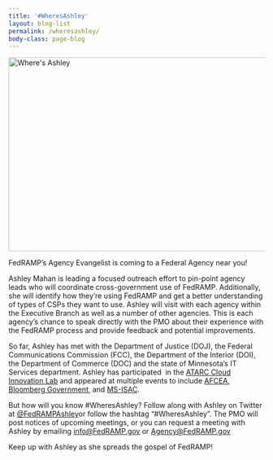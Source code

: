 ```yaml
---
title: '#WheresAshley'
layout: blog-list
permalink: /wheresashley/
body-class: page-blog
---
```

<img class="alignnone wp-image-43899 size-large" src="https://s3.amazonaws.com/sitesusa/wp-content/uploads/sites/482/2016/01/Wheres-Ashley-1024x381.png" alt="Where's Ashley" width="1024" height="381" srcset="https://s3.amazonaws.com/sitesusa/wp-content/uploads/sites/482/2016/01/Wheres-Ashley-1024x381.png 1024w, https://s3.amazonaws.com/sitesusa/wp-content/uploads/sites/482/2016/01/Wheres-Ashley-300x111.png 300w, https://s3.amazonaws.com/sitesusa/wp-content/uploads/sites/482/2016/01/Wheres-Ashley-768x285.png 768w" sizes="(max-width: 1024px) 100vw, 1024px" />

FedRAMP’s Agency Evangelist is coming to a Federal Agency near you!

Ashley Mahan is leading a focused outreach effort to pin-point agency leads who will coordinate cross-government use of FedRAMP. Additionally, she will identify how they’re using FedRAMP and get a better understanding of types of CSPs they want to use. Ashley will visit with each agency within the Executive Branch as well as a number of other agencies. This is each agency’s chance to speak directly with the PMO about their experience with the FedRAMP process and provide feedback and potential improvements.

So far, Ashley has met with the Department of Justice (DOJ), the Federal Communications Commission (FCC), the Department of the Interior (DOI), the Department of Commerce (DOC) and the state of Minnesota’s IT Services department. Ashley has participated  in the [ATARC Cloud Innovation Lab](http://www.atarc.org/innovation-labs/cloud/) and appeared at multiple events to include [AFCEA](http://www.afcea.org/site/), [Bloomberg Government](http://about.bgov.com/), and [MS-ISAC](http://msisac.cisecurity.org/).

But how will you know #WheresAshley? Follow along with Ashley on Twitter at [@FedRAMPAshley](https://twitter.com/fedrampashley")or follow the hashtag “#WheresAshley”. The PMO will post notices of upcoming meetings, or you can request a meeting with Ashley by emailing [info@FedRAMP.gov](mailto:info@FedRAMP.gov) or [Agency@FedRAMP.gov](mailto:Agency@FedRAMP.gov)

Keep up with Ashley as she spreads the gospel of FedRAMP!
